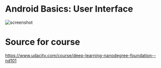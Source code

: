 # Android Basics: User Interface 
![screenshot](https://github.com/amatanat/Android-Development-udacity/blob/master/DeepLearning/deepLearning.png)
 
 
# Source for course
https://www.udacity.com/course/deep-learning-nanodegree-foundation--nd101
